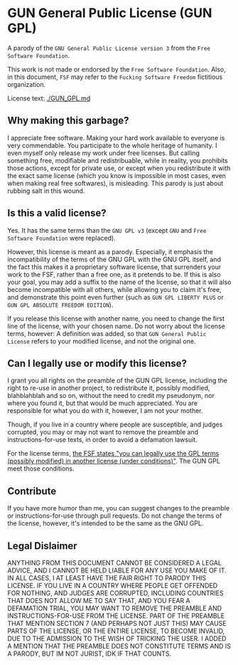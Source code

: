 # GUN General Public License (GUN GPL)

A parody of the `GNU General Public License version 3` from the `Free Software Foundation`.

This work is not made or endorsed by the `Free Software Foundation`. Also, in this document, `FSF` may refer to the `Fucking Software Freedom` fictitious organization.

License text: [./GUN_GPL.md](./GUN_GPL.md)



## Why making this garbage?

I appreciate free software. Making your hard work available to everyone is very commendable. You participate to the whole heritage of humanity. I even myself only release my work under free licenses.
But calling something free, modifiable and redistribuable, while in reality, you prohibits those actions, except for private use, or except when you redistribute it with the exact same license (which you know is impossible in most cases, even when making real free softwares), is misleading.
This parody is just about rubbing salt in this wound.



## Is this a valid license?

Yes. It has the same terms than the `GNU GPL v3` (except `GNU` and `Free Software Foundation` were replaced).

However, this license is meant as a parody.
Especially, it emphasis the incompatibility of the terms of the GNU GPL with the GNU GPL itself, and the fact this makes it a proprietary software license, that surrenders your work to the FSF, rather than a free one, as it pretends to be.
If this is also your goal, you may add a suffix to the name of the license, so that it will also become incompatible with all others, while allowing you to claim it's free, and demonstrate this point even further (such as `GUN GPL LIBERTY PLUS` or `GUN GPL ABSOLUTE FREEDOM EDITION`).

If you release this license with another name, you need to change the first line of the license, with your chosen name. Do not worry about the license terms, however: A definition was added, so that `GUN General Public License` refers to your modified license, and not the original one.



## Can I legally use or modify this license?

I grant you all rights on the preamble of the GUN GPL license, including the right to re-use in another project, to redistribute it, possibly modified, blahblahblah and so on, without the need to credit my pseudonym, nor where you found it, but that would be much appreciated. You are responsible for what you do with it, however, I am not your mother.

Though, if you live in a country where people are susceptible, and judges corrupted, you may or may not want to remove the preamble and instructions-for-use texts, in order to avoid a defamation lawsuit.

For the license terms, [the FSF states "you can legally use the GPL terms (possibly modified) in another license (under conditions)"](https://www.gnu.org/licenses/gpl-faq.en.html#ModifyGPL). The GUN GPL meet those conditions.



## Contribute

If you have more humor than me, you can suggest changes to the preamble or instructions-for-use through pull requests. Do not change the terms of the license, however, it's intended to be the same as the GNU GPL.



## Legal Dislaimer

ANYTHING FROM THIS DOCUMENT CANNOT BE CONSIDERED A LEGAL ADVICE, AND I CANNOT BE HELD LIABLE FOR ANY USE YOU MAKE OF IT.
IN ALL CASES, I AT LEAST HAVE THE FAIR RIGHT TO PARODY THIS LICENSE.
IF YOU LIVE IN A COUNTRY WHERE PEOPLE GET OFFENDED FOR NOTHING, AND JUDGES ARE CORRUPTED, INCLUDING COUNTRIES THAT DOES NOT ALLOW ME TO SAY THAT, AND YOU FEAR A DEFAMATION TRIAL, YOU MAY WANT TO REMOVE THE PREAMBLE AND INSTRUCTIONS-FOR-USE FROM THE LICENSE.
PART OF THE PREAMBLE THAT MENTION SECTION 7 (AND PERHAPS NOT JUST THIS) MAY CAUSE PARTS OF THE LICENSE, OR THE ENTIRE LICENSE, TO BECOME INVALID, DUE TO THE ADMISSION TO THE WISH OF TRICKING THE USER. I ADDED A MENTION THAT THE PREAMBLE DOES NOT CONSTITUTE TERMS AND IS A PARODY, BUT IM NOT JURIST, IDK IF THAT COUNTS.
